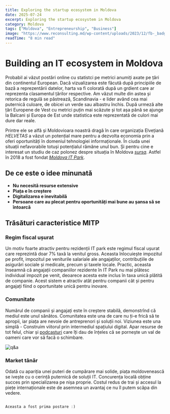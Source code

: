 ```yaml
---
title: Exploring the startup ecosystem in Moldova
date: 2025-07-24
excerpt: Exploring the startup ecosystem in Moldova
category: Moldova
tags: ["Moldova", "Entrepreneurship", "Business"]
image: "https://www.reconsulting.md/wp-content/uploads/2023/12/fb-_badge-x.jpg"
readTime: "8 min read"
---
```


# Building an IT ecosystem in Moldova

Probabil ai vǎzut postǎri online cu statistci pe metrici anumiți axate pe țǎri din continentul European. Dacǎ vizualizarea este fǎcutǎ dupǎ principiile de bazǎ a reprezentǎrii datelor, harta va fi coloratǎ dupǎ un grdient care ar reprezenta clasamentul țǎrilor respective. Am vǎzut multe din astea și retorica de regulǎ se pǎstreazǎ, Scandinavia - e lider având cea mai puternicǎ culoare, de obicei un verde sau albastru închis. Dupǎ urmezǎ alte țǎri Europene de Vest cu metrici puțin mai scǎzute și tot așa pânǎ se ajunge la Balcani și Europa de Est unde statistica este reprezentatǎ de culori mai dure dar reale.

Printre ele se alfǎ și Moldovioara noastrǎ dragǎ în care organizația Elvețianǎ _*HELVETAS*_ a vǎzut un potențial mare pentru a dezvolta economia prin a oferi oportunitǎți în domeniul tehnologiei informaționale. În ciuda unei situații nefavorabile totuși potențialul rǎmâne unul bun. Și pentru cine e interesat un studiu de caz polonez despre situația în Moldova [<u>_*sursa*_</u>](https://www.osw.waw.pl/en/publikacje/osw-commentary/2025-01-08/a-disappearing-country-moldova-verge-a-demographic-catastrophe). Astfel în 2018 a fost fondat [<u>_Moldova IT Park_</u>](https://mitp.md/p/web/webHome).

## De ce este o idee minunatǎ

- **Nu necesitǎ resurse extensive**
- **Piața e în creștere**
- **Digitalizarea e inevitabilǎ**
- **Persoane care au plecat pentru oportunitǎți mai bune au șansa sǎ se întoarcǎ**

## Trǎsǎturi caracteristice MITP

### Regim fiscal ușurat

Un motiv foarte atractiv pentru rezidenții IT park este regimul fiscal ușurat care reprezintǎ doar 7% taxǎ la venitul gross. Aceasta înlocuiește impozitul pe profit, impozitul pe veniturile salariale ale angajaților, contribuțiile de asigurǎri sociale și medicale, precum și taxele locale. Practic, aceasta înseamnǎ cǎ angajații companiilor rezidente în IT Park nu mai plǎtesc individual impozit pe venit, deoarece acesta este inclus în taxa unicǎ plǎtitǎ de companie. Acest sistem e atractiv atât pentru companii cât și pentru angajați fiind o oportunitate unicǎ pentru inovare.

### Comunitate

Numǎrul de companii și angajați este în creștere stabilǎ, demonstrînd cǎ mediul este unul sǎnǎtos. Comunitatea este una de care nu ți-e fricǎ sǎ te apropii, iar piața are nevoie de antreprenori și soluții noi. Viziunea este una simplǎ - Construim viitorul prin intermediul spațiului digital. Apar resurse de tot felul, chiar și [<u>podcasturi</u>](https://www.youtube.com/playlist?list=PLDQCHqm6uJTjRL5GyAKNn9jcbD0wMl2dB) care îți dau de înțeles cǎ se pornește un val de oameni care vor sǎ facǎ o schimbare.

![q&a](https://mitp.md/p/public/images/QA_Session_banner_new.png)

### Market tânǎr

Odatǎ cu apariția unei puteri de cumpǎrare mai solide, piața moldoveneascǎ se ivește cu o cerințǎ puternicǎ de soluții IT. Concurența localǎ obține succes prin specializarea pe nișa proprie. Costul redus de trai și accesul la piețe internaționale este de asemnea un avantaj ce nu îl putem scǎpa din vedere.

```typescript

Aceasta a fost prima postare :)

```
